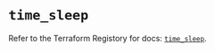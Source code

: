# `time_sleep`

Refer to the Terraform Registory for docs: [`time_sleep`](https://registry.terraform.io/providers/hashicorp/time/0.9.2/docs/resources/sleep).

